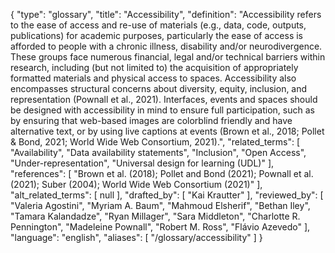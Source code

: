 {
    "type": "glossary",
    "title": "Accessibility",
    "definition": "Accessibility refers to the ease of access and re-use of materials (e.g., data, code, outputs, publications) for academic purposes, particularly the ease of access is afforded to people with a chronic illness, disability and/or neurodivergence. These groups face numerous financial, legal and/or technical barriers within research, including (but not limited to) the acquisition of appropriately formatted materials and physical access to spaces. Accessibility also encompasses structural concerns about diversity, equity, inclusion, and representation (Pownall et al., 2021). Interfaces, events and spaces should be designed with accessibility in mind to ensure full participation, such as by ensuring that web-based images are colorblind friendly and have alternative text, or by using live captions at events (Brown et al., 2018; Pollet & Bond, 2021; World Wide Web Consortium, 2021).",
    "related_terms": [
        "Availability",
        "Data availability statements",
        "Inclusion",
        "Open Access",
        "Under-representation",
        "Universal design for learning (UDL)"
    ],
    "references": [
        "Brown et al. (2018); Pollet and Bond (2021); Pownall et al. (2021); Suber (2004); World Wide Web Consortium (2021)"
    ],
    "alt_related_terms": [
        null
    ],
    "drafted_by": [
        "Kai Krautter"
    ],
    "reviewed_by": [
        "Valeria Agostini",
        "Myriam A. Baum",
        "Mahmoud Elsherif",
        "Bethan Iley",
        "Tamara Kalandadze",
        "Ryan Millager",
        "Sara Middleton",
        "Charlotte R. Pennington",
        "Madeleine Pownall",
        "Robert M. Ross",
        "Flávio Azevedo"
    ],
    "language": "english",
    "aliases": [
        "/glossary/accessibility"
    ]
}
